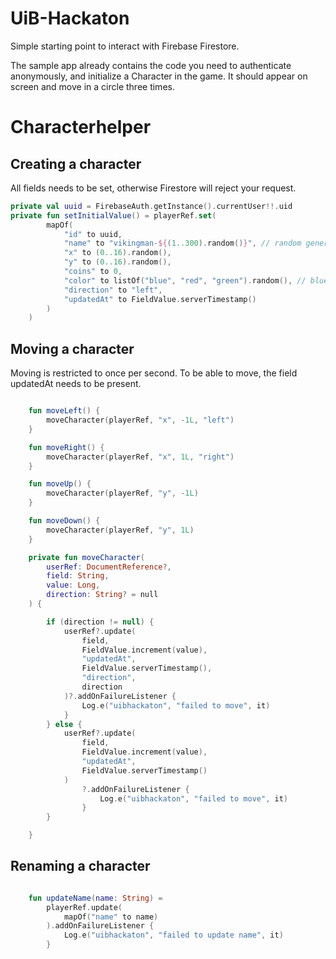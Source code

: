 # UiB-Hackaton

Simple starting point to interact with Firebase Firestore.

The sample app already contains the code you need to authenticate anonymously, and initialize a Character in the game.
It should appear on screen and move in a circle three times.

# Characterhelper

## Creating a character

All fields needs to be set, otherwise Firestore will reject your request.

```kotlin 
private val uuid = FirebaseAuth.getInstance().currentUser!!.uid
private fun setInitialValue() = playerRef.set(
        mapOf(
            "id" to uuid,
            "name" to "vikingman-${(1..300).random()}", // random generic viking name
            "x" to (0..16).random(),
            "y" to (0..16).random(),
            "coins" to 0,
            "color" to listOf("blue", "red", "green").random(), // blue/red/green are the only valid colors
            "direction" to "left",
            "updatedAt" to FieldValue.serverTimestamp()
        )
    )

```

## Moving a character

Moving is restricted to once per second. 
To be able to move, the field updatedAt needs to be present.

```kotlin

    fun moveLeft() {
        moveCharacter(playerRef, "x", -1L, "left")
    }

    fun moveRight() {
        moveCharacter(playerRef, "x", 1L, "right")
    }

    fun moveUp() {
        moveCharacter(playerRef, "y", -1L)
    }

    fun moveDown() {
        moveCharacter(playerRef, "y", 1L)
    }

    private fun moveCharacter(
        userRef: DocumentReference?,
        field: String,
        value: Long,
        direction: String? = null
    ) {

        if (direction != null) {
            userRef?.update(
                field,
                FieldValue.increment(value),
                "updatedAt",
                FieldValue.serverTimestamp(),
                "direction",
                direction
            )?.addOnFailureListener {
                Log.e("uibhackaton", "failed to move", it)
            }
        } else {
            userRef?.update(
                field,
                FieldValue.increment(value),
                "updatedAt",
                FieldValue.serverTimestamp()
            )
                ?.addOnFailureListener {
                    Log.e("uibhackaton", "failed to move", it)
                }
        }

    }

```

## Renaming a character

```kotlin

    fun updateName(name: String) =
        playerRef.update(
            mapOf("name" to name)
        ).addOnFailureListener {
            Log.e("uibhackaton", "failed to update name", it)
        }
```




